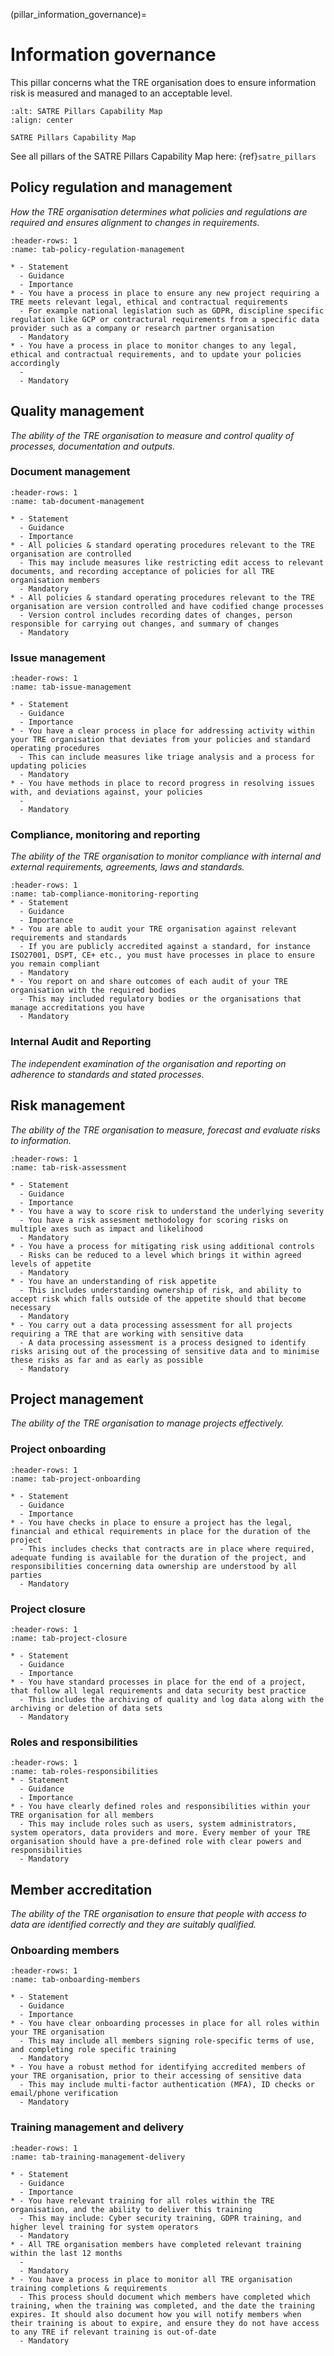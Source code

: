 (pillar_information_governance)=

# Information governance

This pillar concerns what the TRE organisation does to ensure information risk is measured and managed to an acceptable level.

```{figure} ../../images/Capability_Map/information_governance.drawio.svg
:alt: SATRE Pillars Capability Map
:align: center

SATRE Pillars Capability Map
```

See all pillars of the SATRE Pillars Capability Map here: {ref}`satre_pillars`

## Policy regulation and management

_How the TRE organisation determines what policies and regulations are required and ensures alignment to changes in requirements._

```{list-table}
:header-rows: 1
:name: tab-policy-regulation-management

* - Statement
  - Guidance
  - Importance
* - You have a process in place to ensure any new project requiring a TRE meets relevant legal, ethical and contractual requirements
  - For example national legislation such as GDPR, discipline specific regulation like GCP or contractural requirements from a specific data provider such as a company or research partner organisation
  - Mandatory
* - You have a process in place to monitor changes to any legal, ethical and contractual requirements, and to update your policies accordingly
  -
  - Mandatory
```

## Quality management

_The ability of the TRE organisation to measure and control quality of processes, documentation and outputs._

### Document management

```{list-table}
:header-rows: 1
:name: tab-document-management

* - Statement
  - Guidance
  - Importance
* - All policies & standard operating procedures relevant to the TRE organisation are controlled
  - This may include measures like restricting edit access to relevant documents, and recording acceptance of policies for all TRE organisation members
  - Mandatory
* - All policies & standard operating procedures relevant to the TRE organisation are version controlled and have codified change processes
  - Version control includes recording dates of changes, person responsible for carrying out changes, and summary of changes
  - Mandatory
```

### Issue management

```{list-table}
:header-rows: 1
:name: tab-issue-management

* - Statement
  - Guidance
  - Importance
* - You have a clear process in place for addressing activity within your TRE organisation that deviates from your policies and standard operating procedures
  - This can include measures like triage analysis and a process for updating policies
  - Mandatory
* - You have methods in place to record progress in resolving issues with, and deviations against, your policies
  -
  - Mandatory
```

### Compliance, monitoring and reporting

_The ability of the TRE organisation to monitor compliance with internal and external requirements, agreements, laws and standards._

```{list-table}
:header-rows: 1
:name: tab-compliance-monitoring-reporting
* - Statement
  - Guidance
  - Importance
* - You are able to audit your TRE organisation against relevant requirements and standards
  - If you are publicly accredited against a standard, for instance ISO27001, DSPT, CE+ etc., you must have processes in place to ensure you remain compliant
  - Mandatory
* - You report on and share outcomes of each audit of your TRE organisation with the required bodies
  - This may included regulatory bodies or the organisations that manage accreditations you have
  - Mandatory
```

### Internal Audit and Reporting

_The independent examination of the organisation and reporting on adherence to standards and stated processes._

## Risk management

_The ability of the TRE organisation to measure, forecast and evaluate risks to information._

```{list-table}
:header-rows: 1
:name: tab-risk-assessment

* - Statement
  - Guidance
  - Importance
* - You have a way to score risk to understand the underlying severity
  - You have a risk assesment methodology for scoring risks on multiple axes such as impact and likelihood
  - Mandatory
* - You have a process for mitigating risk using additional controls
  - Risks can be reduced to a level which brings it within agreed levels of appetite
  - Mandatory
* - You have an understanding of risk appetite
  - This includes understanding ownership of risk, and ability to accept risk which falls outside of the appetite should that become necessary
  - Mandatory
* - You carry out a data processing assessment for all projects requiring a TRE that are working with sensitive data
  - A data processing assessment is a process designed to identify risks arising out of the processing of sensitive data and to minimise these risks as far and as early as possible
  - Mandatory
```

## Project management

_The ability of the TRE organisation to manage projects effectively._

### Project onboarding

```{list-table}
:header-rows: 1
:name: tab-project-onboarding

* - Statement
  - Guidance
  - Importance
* - You have checks in place to ensure a project has the legal, financial and ethical requirements in place for the duration of the project
  - This includes checks that contracts are in place where required, adequate funding is available for the duration of the project, and responsibilities concerning data ownership are understood by all parties
  - Mandatory
```

### Project closure

```{list-table}
:header-rows: 1
:name: tab-project-closure

* - Statement
  - Guidance
  - Importance
* - You have standard processes in place for the end of a project, that follow all legal requirements and data security best practice
  - This includes the archiving of quality and log data along with the archiving or deletion of data sets
  - Mandatory
```

### Roles and responsibilities

```{list-table}
:header-rows: 1
:name: tab-roles-responsibilities
* - Statement
  - Guidance
  - Importance
* - You have clearly defined roles and responsibilities within your TRE organisation for all members
  - This may include roles such as users, system administrators, system operators, data providers and more. Every member of your TRE organisation should have a pre-defined role with clear powers and responsibilities
  - Mandatory
```

## Member accreditation

_The ability of the TRE organisation to ensure that people with access to data are identified correctly and they are suitably qualified._

### Onboarding members

```{list-table}
:header-rows: 1
:name: tab-onboarding-members

* - Statement
  - Guidance
  - Importance
* - You have clear onboarding processes in place for all roles within your TRE organisation
  - This may include all members signing role-specific terms of use, and completing role specific training
  - Mandatory
* - You have a robust method for identifying accredited members of your TRE organisation, prior to their accessing of sensitive data
  - This may include multi-factor authentication (MFA), ID checks or email/phone verification
  - Mandatory
```

### Training management and delivery

```{list-table}
:header-rows: 1
:name: tab-training-management-delivery

* - Statement
  - Guidance
  - Importance
* - You have relevant training for all roles within the TRE organisation, and the ability to deliver this training
  - This may include: Cyber security training, GDPR training, and higher level training for system operators
  - Mandatory
* - All TRE organisation members have completed relevant training within the last 12 months
  -
  - Mandatory
* - You have a process in place to monitor all TRE organisation training completions & requirements
  - This process should document which members have completed which training, when the training was completed, and the date the training expires. It should also document how you will notify members when their training is about to expire, and ensure they do not have access to any TRE if relevant training is out-of-date
  - Mandatory
```
